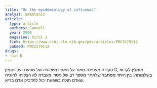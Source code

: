 ```yaml
---
title: "On the epidemiology of influenza"
analyst: amantonio
article:
  type: article
  authors: Cannell
  year: 2008
  magazine: Virol J
  link: https://www.ncbi.nlm.nih.gov/pmc/articles/PMC2279112
  pubmed: PMC2279112
drugs:
- ויטמין D
---
```


סקירה מעניינת מאוד על האפידמיולוגיה של שפעת ועל ויטמין D, מומלץ לקרוא בשלמותה. בין היתר מסתבר שלאחר מספר רב של ניסויי מעבדה לא הצליחו להוכיח שאדם חולה בשפעת יכול להדביק אדם בריא.
